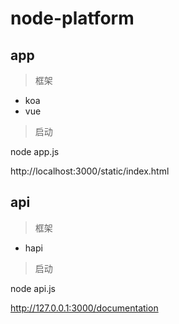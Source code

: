 # node-platform

## app

>框架

- koa
- vue

>启动

node app.js

http://localhost:3000/static/index.html


## api

>框架

- hapi

>启动

node api.js

http://127.0.0.1:3000/documentation

